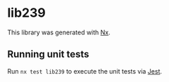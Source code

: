 # lib239

This library was generated with [Nx](https://nx.dev).

## Running unit tests

Run `nx test lib239` to execute the unit tests via [Jest](https://jestjs.io).
